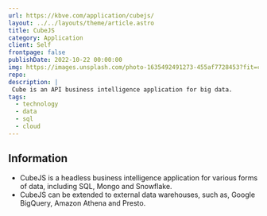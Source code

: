```yaml
---
url: https://kbve.com/application/cubejs/
layout: ../../layouts/theme/article.astro
title: CubeJS
category: Application
client: Self
frontpage: false
publishDate: 2022-10-22 00:00:00
img: https://images.unsplash.com/photo-1635492491273-455af7728453?fit=crop&w=1400&h=700&q=75
repo:
description: |
 Cube is an API business intelligence application for big data.  
tags:
  - technology
  - data
  - sql
  - cloud
---
```

## Information

- CubeJS is a headless business intelligence application for various forms of data, including SQL, Mongo and Snowflake.
- CubeJS can be extended to external data warehouses, such as, Google BigQuery, Amazon Athena and Presto.
